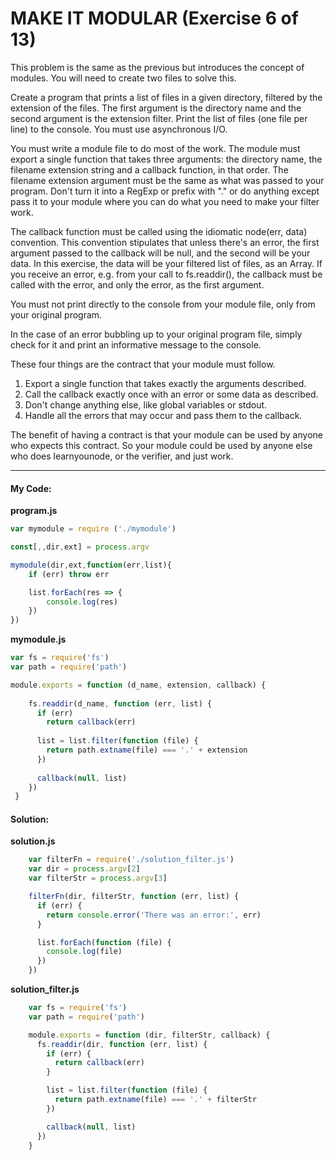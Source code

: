  # MAKE IT MODULAR (Exercise 6 of 13)

  This problem is the same as the previous but introduces the concept of
  modules. You will need to create two files to solve this.

  Create a program that prints a list of files in a given directory,
  filtered by the extension of the files. The first argument is the
  directory name and the second argument is the extension filter. Print the
  list of files (one file per line) to the console. You must use
  asynchronous I/O.

  You must write a module file to do most of the work. The module must
  export a single function that takes three arguments: the directory name,
  the filename extension string and a callback function, in that order. The
  filename extension argument must be the same as what was passed to your
  program. Don't turn it into a RegExp or prefix with "." or do anything
  except pass it to your module where you can do what you need to make your
  filter work.

  The callback function must be called using the idiomatic node(err, data)
  convention. This convention stipulates that unless there's an error, the
  first argument passed to the callback will be null, and the second will be
  your data. In this exercise, the data will be your filtered list of files,
  as an Array. If you receive an error, e.g. from your call to
  fs.readdir(), the callback must be called with the error, and only the
  error, as the first argument.

  You must not print directly to the console from your module file, only
  from your original program.

  In the case of an error bubbling up to your original program file, simply
  check for it and print an informative message to the console.

  These four things are the contract that your module must follow.

   1. Export a single function that takes exactly the arguments described.
   2. Call the callback exactly once with an error or some data as described.
   3. Don't change anything else, like global variables or stdout.
   4. Handle all the errors that may occur and pass them to the callback.

  The benefit of having a contract is that your module can be used by anyone
  who expects this contract. So your module could be used by anyone else who
  does learnyounode, or the verifier, and just work.

----
 #### My Code:

**program.js**

```javascript
var mymodule = require ('./mymodule')

const[,,dir,ext] = process.argv

mymodule(dir,ext,function(err,list){
    if (err) throw err

    list.forEach(res => {
        console.log(res)
    })
})
```
**mymodule.js**
```javascript
var fs = require('fs')
var path = require('path')

module.exports = function (d_name, extension, callback) { 
    
    fs.readdir(d_name, function (err, list) {
      if (err)
        return callback(err)
   
      list = list.filter(function (file) {
        return path.extname(file) === '.' + extension
      })
   
      callback(null, list)
    })
 }
```


 #### Solution:

**solution.js**
```javascript
    var filterFn = require('./solution_filter.js')
    var dir = process.argv[2]
    var filterStr = process.argv[3]

    filterFn(dir, filterStr, function (err, list) {
      if (err) {
        return console.error('There was an error:', err)
      }

      list.forEach(function (file) {
        console.log(file)
      })
    })
```
**solution_filter.js**
```javascript
    var fs = require('fs')
    var path = require('path')

    module.exports = function (dir, filterStr, callback) {
      fs.readdir(dir, function (err, list) {
        if (err) {
          return callback(err)
        }

        list = list.filter(function (file) {
          return path.extname(file) === '.' + filterStr
        })

        callback(null, list)
      })
    }
```

 <!-- ## Description of my code: -->